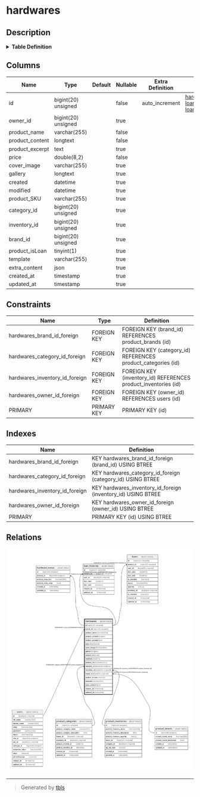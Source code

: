 # hardwares

## Description

<details>
<summary><strong>Table Definition</strong></summary>

```sql
CREATE TABLE `hardwares` (
  `id` bigint(20) unsigned NOT NULL AUTO_INCREMENT,
  `owner_id` bigint(20) unsigned DEFAULT NULL,
  `product_name` varchar(255) COLLATE utf8mb4_unicode_ci NOT NULL,
  `product_content` longtext COLLATE utf8mb4_unicode_ci NOT NULL,
  `product_excerpt` text COLLATE utf8mb4_unicode_ci,
  `price` double(8,2) NOT NULL,
  `cover_image` varchar(255) COLLATE utf8mb4_unicode_ci DEFAULT NULL,
  `gallery` longtext COLLATE utf8mb4_unicode_ci,
  `created` datetime DEFAULT NULL,
  `modified` datetime DEFAULT NULL,
  `product_SKU` varchar(255) COLLATE utf8mb4_unicode_ci DEFAULT NULL,
  `category_id` bigint(20) unsigned DEFAULT NULL,
  `inventory_id` bigint(20) unsigned DEFAULT NULL,
  `brand_id` bigint(20) unsigned DEFAULT NULL,
  `product_isLoan` tinyint(1) DEFAULT NULL,
  `template` varchar(255) COLLATE utf8mb4_unicode_ci DEFAULT NULL,
  `extra_content` json DEFAULT NULL,
  `created_at` timestamp NULL DEFAULT NULL,
  `updated_at` timestamp NULL DEFAULT NULL,
  PRIMARY KEY (`id`),
  KEY `hardwares_owner_id_foreign` (`owner_id`),
  KEY `hardwares_category_id_foreign` (`category_id`),
  KEY `hardwares_inventory_id_foreign` (`inventory_id`),
  KEY `hardwares_brand_id_foreign` (`brand_id`),
  CONSTRAINT `hardwares_brand_id_foreign` FOREIGN KEY (`brand_id`) REFERENCES `product_brands` (`id`) ON DELETE CASCADE,
  CONSTRAINT `hardwares_category_id_foreign` FOREIGN KEY (`category_id`) REFERENCES `product_categories` (`id`) ON DELETE CASCADE,
  CONSTRAINT `hardwares_inventory_id_foreign` FOREIGN KEY (`inventory_id`) REFERENCES `product_inventories` (`id`) ON DELETE CASCADE,
  CONSTRAINT `hardwares_owner_id_foreign` FOREIGN KEY (`owner_id`) REFERENCES `users` (`id`) ON DELETE CASCADE
) ENGINE=InnoDB AUTO_INCREMENT=[Redacted by tbls] DEFAULT CHARSET=utf8mb4 COLLATE=utf8mb4_unicode_ci
```

</details>

## Columns

| Name | Type | Default | Nullable | Extra Definition | Children | Parents | Comment |
| ---- | ---- | ------- | -------- | ---------------- | -------- | ------- | ------- |
| id | bigint(20) unsigned |  | false | auto_increment | [hardware_metas](hardware_metas.md) [loan_histories](loan_histories.md) [loans](loans.md) |  |  |
| owner_id | bigint(20) unsigned |  | true |  |  | [users](users.md) |  |
| product_name | varchar(255) |  | false |  |  |  |  |
| product_content | longtext |  | false |  |  |  |  |
| product_excerpt | text |  | true |  |  |  |  |
| price | double(8,2) |  | false |  |  |  |  |
| cover_image | varchar(255) |  | true |  |  |  |  |
| gallery | longtext |  | true |  |  |  |  |
| created | datetime |  | true |  |  |  |  |
| modified | datetime |  | true |  |  |  |  |
| product_SKU | varchar(255) |  | true |  |  |  |  |
| category_id | bigint(20) unsigned |  | true |  |  | [product_categories](product_categories.md) |  |
| inventory_id | bigint(20) unsigned |  | true |  |  | [product_inventories](product_inventories.md) |  |
| brand_id | bigint(20) unsigned |  | true |  |  | [product_brands](product_brands.md) |  |
| product_isLoan | tinyint(1) |  | true |  |  |  |  |
| template | varchar(255) |  | true |  |  |  |  |
| extra_content | json |  | true |  |  |  |  |
| created_at | timestamp |  | true |  |  |  |  |
| updated_at | timestamp |  | true |  |  |  |  |

## Constraints

| Name | Type | Definition |
| ---- | ---- | ---------- |
| hardwares_brand_id_foreign | FOREIGN KEY | FOREIGN KEY (brand_id) REFERENCES product_brands (id) |
| hardwares_category_id_foreign | FOREIGN KEY | FOREIGN KEY (category_id) REFERENCES product_categories (id) |
| hardwares_inventory_id_foreign | FOREIGN KEY | FOREIGN KEY (inventory_id) REFERENCES product_inventories (id) |
| hardwares_owner_id_foreign | FOREIGN KEY | FOREIGN KEY (owner_id) REFERENCES users (id) |
| PRIMARY | PRIMARY KEY | PRIMARY KEY (id) |

## Indexes

| Name | Definition |
| ---- | ---------- |
| hardwares_brand_id_foreign | KEY hardwares_brand_id_foreign (brand_id) USING BTREE |
| hardwares_category_id_foreign | KEY hardwares_category_id_foreign (category_id) USING BTREE |
| hardwares_inventory_id_foreign | KEY hardwares_inventory_id_foreign (inventory_id) USING BTREE |
| hardwares_owner_id_foreign | KEY hardwares_owner_id_foreign (owner_id) USING BTREE |
| PRIMARY | PRIMARY KEY (id) USING BTREE |

## Relations

![er](hardwares.svg)

---

> Generated by [tbls](https://github.com/k1LoW/tbls)
